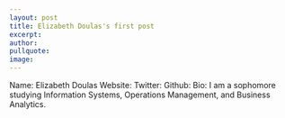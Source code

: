 ```yaml
---
layout: post
title: Elizabeth Doulas's first post
excerpt: 
author:
pullquote:
image:
---
```


Name: Elizabeth Doulas
Website:
Twitter:
Github:
Bio: I am a sophomore studying Information Systems, Operations Management, and Business Analytics.
